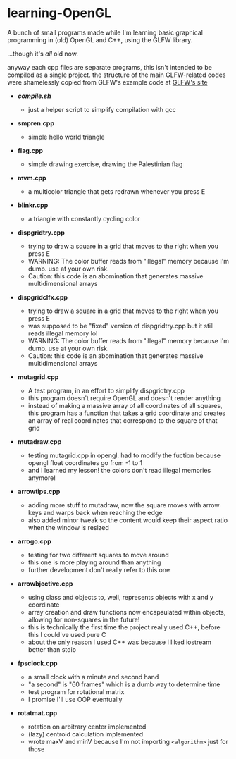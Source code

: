 # learning-OpenGL

A bunch of small programs made while I'm learning basic graphical programming in (old) OpenGL and C++, using the GLFW library.

...though it's *all* old now.

anyway each cpp files are separate programs, this isn't intended to be compiled as a single project. the structure of the main GLFW-related codes were shamelessly copied from GLFW's example code at [GLFW's site](https://www.glfw.org/documentation)

* **_compile.sh_**
  * just a helper script to simplify compilation with gcc

* **smpren.cpp**
  * simple hello world triangle
* **flag.cpp**
  * simple drawing exercise, drawing the Palestinian flag
* **mvm.cpp**
  * a multicolor triangle that gets redrawn whenever you press E
* **blinkr.cpp**
  * a triangle with constantly cycling color
* **dispgridtry.cpp**
  * trying to draw a square in a grid that moves to the right when you press E
  * WARNING: The color buffer reads from "illegal" memory because I'm dumb. use at your own risk.
  * Caution: this code is an abomination that generates massive multidimensional arrays
* **dispgridclfx.cpp**
  * trying to draw a square in a grid that moves to the right when you press E
  * was supposed to be "fixed" version of dispgridtry.cpp but it still reads illegal memory lol
  * WARNING: The color buffer reads from "illegal" memory because I'm dumb. use at your own risk.
  * Caution: this code is an abomination that generates massive multidimensional arrays
* **mutagrid.cpp**
  * A test program, in an effort to simplify dispgridtry.cpp
  * this program doesn't require OpenGL and doesn't render anything
  * instead of making a massive array of all coordinates of all squares, this program has a function that takes a grid coordinate and creates an array of real coordinates that correspond to the square of that grid
* **mutadraw.cpp**
  * testing mutagrid.cpp in opengl. had to modify the fuction because opengl float coordinates go from -1 to 1
  * and I learned my lesson! the colors don't read illegal memories anymore!
* **arrowtips.cpp**
  * adding more stuff to mutadraw, now the square moves with arrow keys and warps back when reaching the edge
  * also added minor tweak so the content would keep their aspect ratio when the window is resized
* **arrogo.cpp**
  * testing for two different squares to move around
  * this one is more playing around than anything
  * further development don't really refer to this one
* **arrowbjective.cpp**
  * using class and objects to, well, represents objects with x and y coordinate
  * array creation and draw functions now encapsulated within objects, allowing for non-squares in the future!
  * this is technically the first time the project really used C++, before this I could've used pure C
  * about the only reason I used C++ was because I liked iostream better than stdio
* **fpsclock.cpp**
  * a small clock with a minute and second hand
  * "a second" is "60 frames" which is a dumb way to determine time
  * test program for rotational matrix
  * I promise I'll use OOP eventually
* **rotatmat.cpp**
  * rotation on arbitrary center implemented
  * (lazy) centroid calculation implemented
  * wrote maxV and minV because I'm not importing `<algorithm>` just for those
